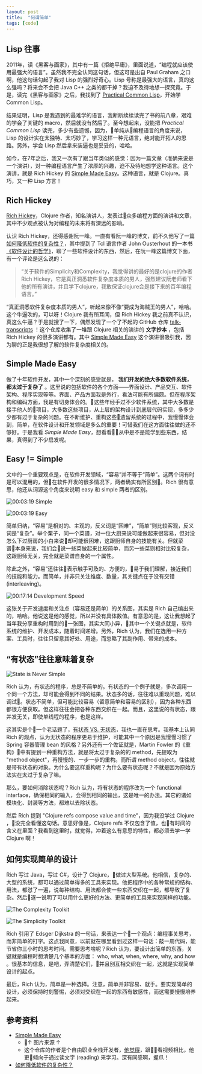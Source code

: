 ```yaml
---
layout: post
title:  "何谓简单"
tags: [code]
---
```


## Lisp 往事

2011年，读《黑客与画家》，其中有一篇《拒绝平庸》，里面说道，“编程就应该使用最强大的语言”。虽然我不完全认同这句话，但这可是出自 Paul Graham 之口啊，他这句话勾起了我对 Lisp 的强烈好奇心。Lisp 号称是最强大的语言，真的这么强吗？将来会不会把 Java C++ 之类的都干掉？我迫不及待地想一探究竟。于是，读完《黑客与画家》之后，我找到了 [Practical Common Lisp](http://www.gigamonkeys.com/book/)，开始学 Common Lisp。

结果证明，Lisp 是我遇到的最难学的语言，我断断续续读完了书的前八章，艰难的学会了关键的 macro，然后就没有然后了。至今想起来，没能把 *Practical Common Lisp* 读完，多少有些遗憾，因为，单纯从编程语言的角度来说，Lisp 的设计实在太独特、太巧妙了，学习这样一种元语言，绝对能开拓人的思路。另外，学会 Lisp 然后拿来装逼也是妥妥的，哈哈。

如今，在7年之后，我又一次有了跟当年类似的感觉：因为一篇文章（准确来说是一个演讲），对一种编程语言产生了浓厚的兴趣，迫不及待地想学这种语言。这个演讲，就是 Rich Hickey 的 [Simple Made Easy](https://github.com/matthiasn/talk-transcripts/blob/master/Hickey_Rich/SimpleMadeEasy.md)。这种语言，就是 Clojure。真巧，又一种 Lisp 方言！

## Rich Hickey

[Rich Hickey](https://github.com/tallesl/Rich-Hickey-fanclub)，Clojure 作者，知名演讲人，发表过众多编程方面的演讲和文章，其中不少观点被认为对编程的未来将有深远的影响。

认识 Rich Hickey，还得感谢阮一峰。一直有看阮一峰的博文，前不久他写了一篇 [如何降低软件的复杂性？](http://www.ruanyifeng.com/blog/2018/09/complexity.html)，其中提到了 Tcl 语言作者 John Ousterhout 的一本书 [《软件设计的哲学》](https://www.amazon.com/Philosophy-Software-Design-John-Ousterhout/dp/1732102201)，聊了一些软件设计的东西，然后，在阮一峰这篇博文下面，有一个评论是这么说的：

> “关于软件的Simplicity和Complexity，我觉得讲的最好的是clojure的作者Rich Hickey，它是真正洞悉软件复杂度本质的男人，强烈建议阮老师看下他的所有演讲，并且学下clojure，我敢保证clojure会是接下来的百年编程语言。”

“真正洞悉软件复杂度本质的男人”，听起来像不像“要成为海贼王的男人”，哈哈。这个牛逼吹的，可以呀！Clojure 我有所耳闻，但 Rich Hickey 我之前真不认识，真这么牛逼？于是就搜了一下，偶然发现了一个了不起的 GitHub 仓库 [talk-transcripts](https://github.com/matthiasn/talk-transcripts) ！这个仓库收集了一堆跟 Clojure 相关的演讲的 **文字抄本** ，包括 Rich Hickey 的很多演讲都有。其中 [Simple Made Easy](https://github.com/matthiasn/talk-transcripts/blob/master/Hickey_Rich/SimpleMadeEasy.md) 这个演讲很吸引我，因为聊的正是我很想了解的软件复杂度相关的。

## Simple Made Easy

做了十年软件开发，其中一个深刻的感受就是， **我们开发的绝大多数软件系统，都太过于复杂了** 。这里说的包括软件的各个方面——界面设计、产品交互、软件架构、程序实现等等。界面、产品方面我是外行，看法可能有所偏颇。但在程序架构和编码方面，我是有切身体会的。这些年经手过不少软件系统，其中大多数是接手他人的项目，大多数这些项目，从上层的架构设计到底层代码实现，多多少少都有过于复杂的问题。在不断维护、重构这些遗留系统的过程中，我慢慢体会到，简单，在软件设计和开发领域是多么的重要！可惜我们在这方面往往做的还不够好。于是我看 *Simple Made Easy*，想看看从中是不是能学到些东西，结果，真得到了不少启发呢。

## Easy != Simple

文中的一个重要观点是，在软件开发领域，“容易”并不等于“简单”。这两个词有时是可以混用的，但在软件开发的很多情况下，两者确实有所区别。Rich 很有意思，他还从词源这个角度来说明 easy 和 simple 两者的区别。

![00:03:19 Simple](/images/blog/2018-11-09-what-is-simple/00.03.19.jpg)

![00:03:19 Easy](/images/blog/2018-11-09-what-is-simple/00.05.16.jpg)

简单归纳，“容易”是相对的、主观的，反义词是“困难”，“简单”则比较客观，反义词是“复杂”。举个栗子，同一个菜谱，对一位大厨来说可能做起来很容易，但对没怎么下过厨房的小白来说却可能很困难，这跟厨师自身的技能有关。但就菜谱本身来说，我们会说一些菜做起来比较简单，而另一些菜则相对比较复杂，这跟厨师无关，完全就是菜谱自身的一个属性。

除此之外，“容易”还往往表示触手可及的、方便的，易于我们理解，接近我们的技能和能力。而简单，并非只关注维度、数量，其关键点在于没有交错 (interleaving)。

![00:17:14 Development Speed](/images/blog/2018-11-09-what-is-simple/00.17.14.jpg)

这张关于开发速度和关注点（容易还是简单）的关系图，其实是 Rich 自己编出来的，哈哈。他说这是他的感觉，所以并没有具体数值。有意思的是，这让我想起了当年我分享重构时用到的一张图，其实大同小异，其中一个关键点就是，软件系统的维护、开发成本，随着时间递增。另外，Rich 认为，我们在选用一种方案、工具时，往往只留意其好处、用途，而忽略了其副作用、带来的成本。

## “有状态”往往意味着复杂

![State is Never Simple](/images/blog/2018-11-09-what-is-simple/00.35.38.jpg)

Rich 认为，有状态的程序，总是不简单的。有状态的一个例子就是，多次调用一个同一个方法，却可能会得到不同的结果。状态多的话，往往难以重现问题，难以调试。状态不简单，但可能比较容易（留意简单和容易的区别），因为各种东西都很方便获取。但这样往往会把各种东西交织在一起。而且，这里说的有状态，跟并发无关，即使单线程的程序，也是这样。

这其实是个一个老话题了，[有状态 VS. 无状态](https://www.codeproject.com/Articles/834686/Stateful-or-Stateless-classes)，我也一直在思考。我基本上认同 Rich 的观点，认为无状态的程序更易于维护，可能其中一个原因是我慢慢习惯了 Spring 容器管理 bean 的风格？另外还有一个佐证就是，Martin Fowler 的《重构》中有提到一种重构方法，就是将太过于复杂的的 method，先提取为 "method object"，再慢慢的、一步一步的重构。而所谓 method object，往往就是带有状态的对象。为什么要这样重构呢？为什么要有状态呢？不就是因为原始方法实在太过于复杂了嘛。

那么，要如何消除状态呢？Rich 认为，将有状态的程序改为一个 functional interface，确保相同的输入，会得到相同的输出，这是唯一的办法。其它的诸如模块化、封装等方法，都难以去除状态。

然后 Rich 提到 "Clojure refs compose value and time"，因为我没学过 Clojure ，没完全看懂这句话。意思好像是，Clojure refs 不仅包含了值，也有时间的含义在里面？我看到这里时，就觉得，冲着这么有意思的特性，都必须去学一学 Clojure 啊！

## 如何实现简单的设计

Rich 写过 Java，写过 C#，设计了 Clojure，做过大型系统。他相信，复杂的、大型的系统，都可以通过简单得多的工具来实现。他把程序中的各种常规的结构、用法，都怼了一遍，说每种结构、用法都会使一些东西交织在一起，都导致了复杂。然后逐一说明了可以用什么更好的方法、更简单的工具来实现同样的功能。

![The Complexity Toolkit](/images/blog/2018-11-09-what-is-simple/00.39.28.jpg)

![The Simplicity Toolkit](/images/blog/2018-11-09-what-is-simple/00.42.55.jpg)

Rich 引用了 Edsger Dijkstra 的一句话，来表达一个一个观点：编程事关思考，而非简单的打字。这点我同意，以前就在哪里看到过这样一句话：敲一周代码，能节省你三小时的思考时间。需要思考啥呢？Rich 认为，要设计出简单的东西，关键就是编程时想清楚几个基本的方面： who, what, when, where, why, and how 。很基本的信息，是吧，弄清楚它们，并且别互相交织在一起，这就是实现简单设计的起点。

最后，Rich 认为，简单是一种选择。注意，简单并非容易、就手。要实现简单的设计，必须保持时刻警惕，必须对交织在一起的东西有敏感性，而这需要慢慢培养起来。

## 参考资料

- [Simple Made Easy](https://github.com/matthiasn/talk-transcripts/blob/master/Hickey_Rich/SimpleMadeEasy.md)
    - ↑ 图片来源 ↑
    - 这个仓库的作者是个自由职业全栈开发者，[他觉得](http://matthiasnehlsen.com/blog/2014/10/15/talk-transcripts/)，跟看视频相比，他更倾向于通过读文字 (reading) 来学习。深有同感啊，握爪！
- [如何降低软件的复杂性？](http://www.ruanyifeng.com/blog/2018/09/complexity.html)
